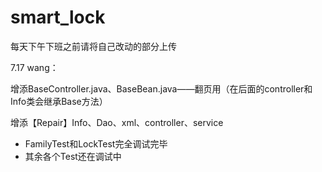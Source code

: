 # smart_lock

每天下午下班之前请将自己改动的部分上传


7.17
wang：

增添BaseController.java、BaseBean.java——翻页用（在后面的controller和Info类会继承Base方法）

增添【Repair】Info、Dao、xml、controller、service

* FamilyTest和LockTest完全调试完毕
* 其余各个Test还在调试中


